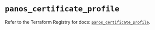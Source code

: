 # `panos_certificate_profile`

Refer to the Terraform Registry for docs: [`panos_certificate_profile`](https://registry.terraform.io/providers/paloaltonetworks/panos/2.0.5/docs/resources/certificate_profile).

